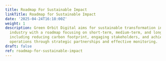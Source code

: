 ```yaml
---
title: Roadmap For Sustainable Impact
linkTitle: Roadmap for Sustainable Impact
date: '2025-04-24T16:18:00Z'
weight: 1
description: Green Orbit Digital aims for sustainable transformation in the space
  industry with a roadmap focusing on short-term, medium-term, and long-term goals,
  including reducing carbon footprint, engaging stakeholders, and achieving net-zero
  operations through strategic partnerships and effective monitoring.
draft: false
ref: roadmap-for-sustainable-impact
---
```


